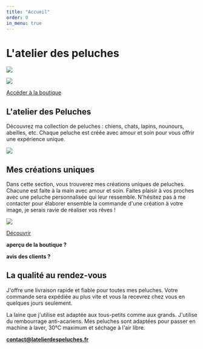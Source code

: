 ```yaml
---
title: "Accueil"
order: 0
in_menu: true
---
```

# L'atelier des peluches

![](https://assets.zyrosite.com/cdn-cgi/image/format=auto,w=685,h=487,fit=crop/YleLpZ9rZju12kMK/img_20240627_170559-AQEpXwJnwVt2GjM6.jpg)

![](https://assets.zyrosite.com/cdn-cgi/image/format=auto,w=503,h=520,fit=crop,trim=0;1189.0735163861825;0;833.643932683791/YleLpZ9rZju12kMK/img_20230818_220226-YX41WlKg0yIwa253.jpg)

<a href="https://crazyfog1.github.io/latelierdespeluches/boutique.html" class="bouton">Accéder à la boutique</a>

## L'atelier des Peluches
Découvrez ma collection de peluches : chiens, chats, lapins, nounours, abeilles, etc. Chaque peluche est créée avec amour et soin pour vous offrir une expérience unique.

![](https://assets.zyrosite.com/cdn-cgi/image/format=auto,w=565,h=502,fit=crop,trim=0;805.1612903225807;0;1090.752688172043/YleLpZ9rZju12kMK/img_20230802_110611-meP5jgjZEPclOM6O.jpg)

## Mes créations uniques
Dans cette section, vous trouverez mes créations uniques de peluches. Chacune est faite à la main avec amour et soin. Faites plaisir à vos proches avec une peluche personnalisée qui leur ressemble. N'hésitez pas à me contacter pour élaborer ensemble la commande d'une création à votre image, je serais ravie de réaliser vos rêves !

![](https://assets.zyrosite.com/cdn-cgi/image/format=auto,w=592,h=526,fit=crop/YleLpZ9rZju12kMK/img_20221102_121156-AR0lva0BJ3h3Jxyj.jpg)

<a href="https://crazyfog1.github.io/latelierdespeluches/commandes%20personnalisees.html" class="bouton">Découvrir</a>

**aperçu de la boutique ?**

**avis des clients ?**

## La qualité au rendez-vous
J'offre une livraison rapide et fiable pour toutes mes peluches. Votre commande sera expédiée au plus vite et vous la recevrez chez vous en quelques jours seulement.

La laine que j'utilise est adaptée aux tous-petits comme aux grands. J'utilise du rembourrage anti-acariens. Mes peluches sont adaptées pour passer en machine à laver, 30°C maximum et séchage à l'air libre.

**contact@latelierdespeluches.fr** 